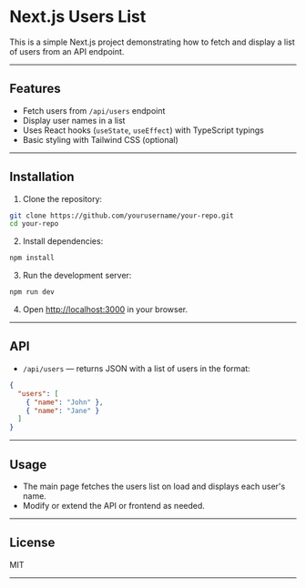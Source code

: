 # Next.js Users List

This is a simple Next.js project demonstrating how to fetch and display a list of users from an API endpoint.

---

## Features

* Fetch users from `/api/users` endpoint
* Display user names in a list
* Uses React hooks (`useState`, `useEffect`) with TypeScript typings
* Basic styling with Tailwind CSS (optional)

---

## Installation

1. Clone the repository:

```bash
git clone https://github.com/yourusername/your-repo.git
cd your-repo
```

2. Install dependencies:

```bash
npm install
```

3. Run the development server:

```bash
npm run dev
```

4. Open [http://localhost:3000](http://localhost:3000) in your browser.

---

## API

* `/api/users` — returns JSON with a list of users in the format:

```json
{
  "users": [
    { "name": "John" },
    { "name": "Jane" }
  ]
}
```

---

## Usage

* The main page fetches the users list on load and displays each user's name.
* Modify or extend the API or frontend as needed.

---

## License

MIT

---